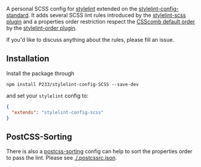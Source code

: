 A personal SCSS config for [stylelint](https://stylelint.io) extended on the [stylelint-config-standard](https://github.com/stylelint/stylelint-config-standard). It adds several SCSS lint rules introduced by the [stylelint-scss plugin](https://github.com/kristerkari/stylelint-scss) and a properties order restriction respect the [CSScomb default order](https://github.com/csscomb/csscomb.js/blob/dev/config/csscomb.json) by the [stylelint-order plugin](https://github.com/hudochenkov/stylelint-order).

If you'd like to discuss anything about the rules, please fill an issue.

## Installation

Install the package through

`npm install P233/stylelint-config-SCSS --save-dev`

and set your `stylelint` config to:

``` json
{
  "extends": "stylelint-config-scss"
}
```

## PostCSS-Sorting

There is also a [postcss-sorting](https://github.com/hudochenkov/postcss-sorting) config can help to sort the properties order to pass the lint. Please see [./.postcssrc.json]().

